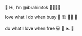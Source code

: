 👋 Hi, I’m @ibrahimtok 👨‍👩‍👧‍👦

love what I do when busy :construction: 🏗️ 👨‍💼 👷

do what I love when free :computer: 🏀 🏊 🎒

<!---
ibrahimtok/ibrahimtok is a ✨ special ✨ repository because its `README.md` (this file) appears on your GitHub profile.
You can click the Preview link to take a look at your changes.
--->
